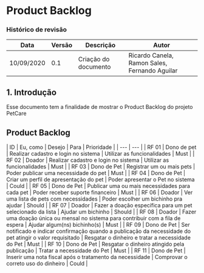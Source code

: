 # Product Backlog
### Histórico de revisão
Data | Versão | Descrição | Autor |
--------- | ------ | ------------ | --------- |
10/09/2020 | 0.1 | Criação do documento | Ricardo Canela, Ramon Sales, Fernando Aguilar |

## 1. Introdução
Esse documento tem a finalidade de mostrar o Product Backlog do projeto PetCare 

## Product Backlog

| ID | Eu, como | Desejo | Para | Prioridade |
| --- | --- |
| RF 01 | Dono de pet | Realizar cadastro e login no sistema | Utilizar as funcionalidades | Must |
| RF 02 | Doador | Realizar cadastro e login no sistema | Utilizar as funcionalidades | Must |
| RF 03 | Dono de Pet | Registrar um ou mais pets | Poder publicar uma necessidade do pet | Must |
| RF 04 | Dono de Pet | Criar um perfil de apresentação do pet | Poder apresentar o Pet no sistema | Could |
| RF 05 | Dono de Pet | Publicar uma ou mais necessidades para cada pet | Poder receber suporte financeiro | Must |
| RF 06 | Doador | Ver uma lista de pets com necessidades | Poder escolher um bichinho pra ajudar | Should |
| RF 07 | Doador | Fazer a doação específica para um pet selecionado da lista | Ajudar um bichinho | Should |
| RF 08 | Doador | Fazer uma doação única ou mensal no sistema para contribuir com a fila de espera | Ajudar algum(ns) bichinho(s) | Must |
| RF 09 | Dono de Pet | Ser notificado e indicar confirmação quando a publicação da necessidade do pet atingir o valor requisitado | Resgatar o dinheiro e tratar a necessidade do Pet | Must |
| RF 10 | Dono de Pet | Resgatar o dinheiro atingido pela publicação | Tratar a necessidade do Pet | Must |
| RF 11 | Dono de Pet | Inserir uma nota fiscal após o tratamento da necessidade | Comprovar o correto uso do dinheiro | Could |
